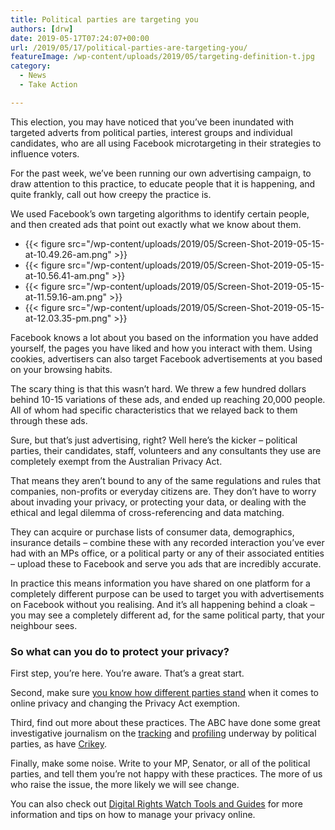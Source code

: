 ```yaml
---
title: Political parties are targeting you
authors: [drw]
date: 2019-05-17T07:24:07+00:00
url: /2019/05/17/political-parties-are-targeting-you/
featureImage: /wp-content/uploads/2019/05/targeting-definition-t.jpg
category:
  - News
  - Take Action

---
```

This election, you may have noticed that you&#8217;ve been inundated with targeted adverts from political parties, interest groups and individual candidates, who are all using Facebook microtargeting in their strategies to influence voters.

For the past week, we&#8217;ve been running our own advertising campaign, to draw attention to this practice, to educate people that it is happening, and quite frankly, call out how creepy the practice is.

We used Facebook&#8217;s own targeting algorithms to identify certain people, and then created ads that point out exactly what we know about them.

<ul class="wp-block-gallery columns-3 is-cropped wp-block-gallery-3 is-layout-flex wp-block-gallery-is-layout-flex">
  <li class="blocks-gallery-item">
{{< figure src="/wp-content/uploads/2019/05/Screen-Shot-2019-05-15-at-10.49.26-am.png" >}}
  </li>
  <li class="blocks-gallery-item">
{{< figure src="/wp-content/uploads/2019/05/Screen-Shot-2019-05-15-at-10.56.41-am.png" >}}
  </li>
  <li class="blocks-gallery-item">
{{< figure src="/wp-content/uploads/2019/05/Screen-Shot-2019-05-15-at-11.59.16-am.png" >}}
  </li>
  <li class="blocks-gallery-item">
{{< figure src="/wp-content/uploads/2019/05/Screen-Shot-2019-05-15-at-12.03.35-pm.png" >}}
  </li>
</ul>

Facebook knows a lot about you based on the information you have added yourself, the pages you have liked and how you interact with them. Using cookies, advertisers can also target Facebook advertisements at you based on your browsing habits.

The scary thing is that this wasn&#8217;t hard. We threw a few hundred dollars behind 10-15 variations of these ads, and ended up reaching 20,000 people. All of whom had specific characteristics that we relayed back to them through these ads.

Sure, but that&#8217;s just advertising, right? Well here&#8217;s the kicker &#8211; political parties, their candidates, staff, volunteers and any consultants they use are completely exempt from the Australian Privacy Act.

That means they aren&#8217;t bound to any of the same regulations and rules that companies, non-profits or everyday citizens are. They don&#8217;t have to worry about invading your privacy, or protecting your data, or dealing with the ethical and legal dilemma of cross-referencing and data matching.

They can acquire or purchase lists of consumer data, demographics, insurance details &#8211; combine these with any recorded interaction you&#8217;ve ever had with an MPs office, or a political party or any of their associated entities &#8211; upload these to Facebook and serve you ads that are incredibly accurate.

In practice this means information you have shared on one platform for a completely different purpose can be used to target you with advertisements on Facebook without you realising. And it&#8217;s all happening behind a cloak &#8211; you may see a completely different ad, for the same political party, that your neighbour sees.

### So **what can you do to protect your privacy?**

First step, you&#8217;re here. You&#8217;re aware. That&#8217;s a great start.

Second, make sure [you know how different parties stand][1] when it comes to online privacy and changing the Privacy Act exemption.

Third, find out more about these practices. The ABC have done some great investigative journalism on the [tracking][2] and [profiling][3] underway by political parties, as have [Crikey][4].

Finally, make some noise. Write to your MP, Senator, or all of the political parties, and tell them you&#8217;re not happy with these practices. The more of us who raise the issue, the more likely we will see change.

You can also check out [Digital Rights Watch Tools and Guides][5] for more information and tips on how to manage your privacy online.

 [1]: https://digitalrightswatch.org.au/election2019
 [2]: https://www.abc.net.au/news/2019-05-16/federal-election-voter-tracking-software-in-play/11114376
 [3]: https://www.abc.net.au/news/science/2019-05-02/email-tracking-parties-lobby-groups-australian-federal-election/11056186
 [4]: https://www.crikey.com.au/2019/04/26/how-to-use-facebook-to-influence-australian-voters-for-just-20-a-day/
 [5]: https://digitalrightswatch.org.au/category/tools-guides/
